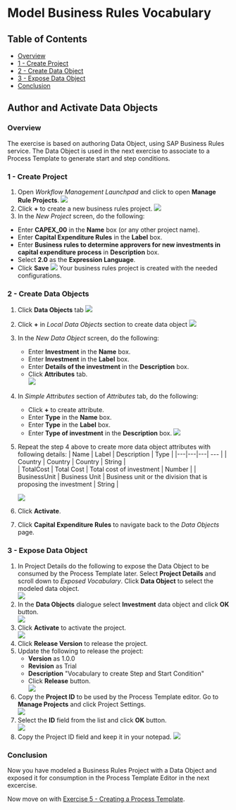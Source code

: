 # Model Business Rules Vocabulary 

## Table of Contents
- [Overview](#section1-overview)
- [1 - Create Project](#section1-createproject)
- [2 - Create Data Object](#section1-dataobject)
- [3 - Expose Data Object](#section1-ExposeDataObject)
- [Conclusion](#Summary)

## Author and Activate Data Objects <a name="section1"></a>
### Overview <a name="section1-overview"></a>

The exercise is based on authoring Data Object, using SAP Business Rules service. The Data Object is used in the next exercise to associate to a Process Template to generate start and step conditions.  
  
### 1 - Create Project <a name="section1-createproject"></a>
1. Open *Workflow Management Launchpad* and click to open **Manage Rule Projects**.
![](images/launchpad.png)
1. Click **+** to create a new business rules project.
![](images/createproject_1.png)
1. In the *New Project* screen, do the following:
 - Enter **CAPEX_00** in the **Name** box (or any other project name).
 - Enter **Capital Expenditure Rules** in the **Label** box.
 - Enter **Business rules to determine approvers for new investments in capital expenditure process** in **Description** box.
 - Select **2.0** as the **Expression Language**.
 - Click **Save** 
![](images/createproject_2.png)
Your business rules project is created with the needed configurations. 

### 2 - Create Data Objects <a name="section1-dataobject"></a>
1. Click **Data Objects** tab
![](images/dataobject_1.png)
1. Click **+** in *Local Data Objects* section to create data object
![](images/dataobject_2.png)
1. In the *New Data Object* screen, do the following:
    - Enter **Investment** in the **Name** box.
    - Enter **Investment** in the **Label** box.
    - Enter **Details of the investment** in the **Description** box.
    - Click **Attributes** tab.  
     ![](images/dataobject_3.png)
1. In *Simple Attributes* section of *Attributes* tab, do the following:
    - Click **+** to create attribute.
    - Enter **Type** in the **Name** box.
    - Enter **Type** in the **Label** box.
    - Enter **Type of investment** in the **Description** box.
     ![](images/dataobject_4.png) 
1. Repeat the step 4 above to create more data object attributes with following details: 
    | Name | Label | Description | Type |
    |---|---|---| --- |
    | Country | Country | Country | String |  
    | TotalCost | Total Cost | Total cost of investment  | Number | 
    | BusinessUnit | Business Unit | Business unit or the division that is proposing the investment  | String | 
   
    ![](images/dataobject_5a.png)
1. Click **Activate**. 
1. Click **Capital Expenditure Rules** to navigate back to the *Data Objects* page. 
    
### 3 - Expose Data Object<a name="section1-ExposeDataObject"></a>
1. In Project Details do the following to expose the Data Object to be consumed by the Process Template later. Select **Project Details** and scroll down to *Exposed Vocabulary*. Click **Data Object** to select the modeled data object.   
![](images/SelectDataObject.png)
1. In the **Data Objects** dialogue select **Investment** data object and click **OK** button.   
![](images/ConfirmDataObject.png)
3. Click **Activate** to activate the project.   
![](images/ActivateProject.png)
1. Click **Release Version** to release the project.   
1. Update the following to release the project:
    - **Version** as 1.0.0
    - **Revision** as Trial
    - **Description** "Vocabulary to create Step and Start Condition"
    - Click **Release** button.   
![](images/Release.png)
1. Copy the **Project ID** to be used by the Process Template editor. Go to **Manage Projects** and click Project Settings.    
![](images/ProjectSettings.png)
1. Select the **ID** field from the list and click **OK** button.  
![](images/SelectProjectId.png)
1. Copy the Project ID field and keep it in your notepad.
![](images/CopyProjectId.png)

### Conclusion<a name="Summary"></a>
Now you have modeled a Business Rules Project with a Data Object and exposed it for consumption in the Process Template Editor in the next excercise.

Now move on with [Exercise 5 - Creating a Process Template](https://github.com/SAP-samples/teched2021-DEV164/tree/main/exercises/5_CreatingProcessTemplate).
